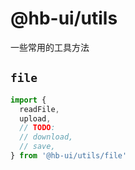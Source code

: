 # @hb-ui/utils

一些常用的工具方法

## `file`

```ts
import {
  readFile,
  upload,
  // TODO:
  // download,
  // save,
} from '@hb-ui/utils/file'
```
